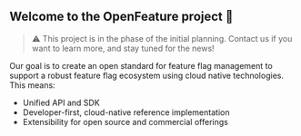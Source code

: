 ##  Welcome to the OpenFeature project 👋

> :warning: This project is in the phase of the initial planning. Contact us if you want to learn more, and stay tuned for the news!

Our goal is to create an open standard for feature flag management to support a robust feature flag ecosystem using cloud native technologies.
This means:

* Unified API and SDK
* Developer-first, cloud-native reference implementation
* Extensibility for open source and commercial offerings

